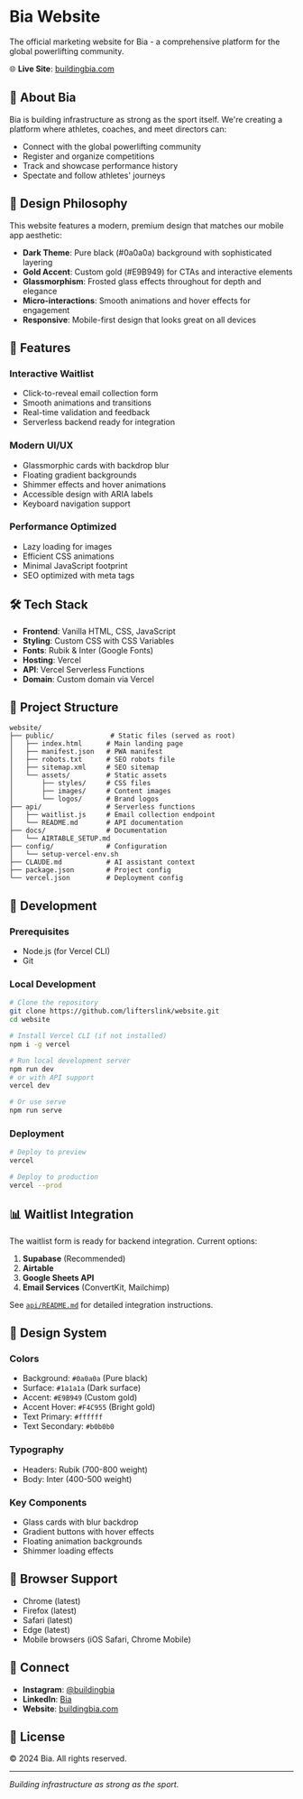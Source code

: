 # Bia Website

The official marketing website for Bia - a comprehensive platform for the global powerlifting community.

🌐 **Live Site**: [buildingbia.com](https://buildingbia.com)

## 🎯 About Bia

Bia is building infrastructure as strong as the sport itself. We're creating a platform where athletes, coaches, and meet directors can:
- Connect with the global powerlifting community
- Register and organize competitions
- Track and showcase performance history
- Spectate and follow athletes' journeys

## 🎨 Design Philosophy

This website features a modern, premium design that matches our mobile app aesthetic:

- **Dark Theme**: Pure black (#0a0a0a) background with sophisticated layering
- **Gold Accent**: Custom gold (#E9B949) for CTAs and interactive elements
- **Glassmorphism**: Frosted glass effects throughout for depth and elegance
- **Micro-interactions**: Smooth animations and hover effects for engagement
- **Responsive**: Mobile-first design that looks great on all devices

## 🚀 Features

### Interactive Waitlist
- Click-to-reveal email collection form
- Smooth animations and transitions
- Real-time validation and feedback
- Serverless backend ready for integration

### Modern UI/UX
- Glassmorphic cards with backdrop blur
- Floating gradient backgrounds
- Shimmer effects and hover animations
- Accessible design with ARIA labels
- Keyboard navigation support

### Performance Optimized
- Lazy loading for images
- Efficient CSS animations
- Minimal JavaScript footprint
- SEO optimized with meta tags

## 🛠 Tech Stack

- **Frontend**: Vanilla HTML, CSS, JavaScript
- **Styling**: Custom CSS with CSS Variables
- **Fonts**: Rubik & Inter (Google Fonts)
- **Hosting**: Vercel
- **API**: Vercel Serverless Functions
- **Domain**: Custom domain via Vercel

## 📁 Project Structure

```
website/
├── public/              # Static files (served as root)
│   ├── index.html      # Main landing page
│   ├── manifest.json   # PWA manifest
│   ├── robots.txt      # SEO robots file
│   ├── sitemap.xml     # SEO sitemap
│   └── assets/         # Static assets
│       ├── styles/     # CSS files
│       ├── images/     # Content images
│       └── logos/      # Brand logos
├── api/                # Serverless functions
│   ├── waitlist.js     # Email collection endpoint
│   └── README.md       # API documentation
├── docs/               # Documentation
│   └── AIRTABLE_SETUP.md
├── config/             # Configuration
│   └── setup-vercel-env.sh
├── CLAUDE.md           # AI assistant context
├── package.json        # Project config
└── vercel.json         # Deployment config
```

## 🔧 Development

### Prerequisites
- Node.js (for Vercel CLI)
- Git

### Local Development
```bash
# Clone the repository
git clone https://github.com/lifterslink/website.git
cd website

# Install Vercel CLI (if not installed)
npm i -g vercel

# Run local development server
npm run dev
# or with API support
vercel dev

# Or use serve
npm run serve
```

### Deployment
```bash
# Deploy to preview
vercel

# Deploy to production
vercel --prod
```

## 📊 Waitlist Integration

The waitlist form is ready for backend integration. Current options:

1. **Supabase** (Recommended)
2. **Airtable**
3. **Google Sheets API**
4. **Email Services** (ConvertKit, Mailchimp)

See [`api/README.md`](api/README.md) for detailed integration instructions.

## 🎨 Design System

### Colors
- Background: `#0a0a0a` (Pure black)
- Surface: `#1a1a1a` (Dark surface)
- Accent: `#E9B949` (Custom gold)
- Accent Hover: `#F4C955` (Bright gold)
- Text Primary: `#ffffff`
- Text Secondary: `#b0b0b0`

### Typography
- Headers: Rubik (700-800 weight)
- Body: Inter (400-500 weight)

### Key Components
- Glass cards with blur backdrop
- Gradient buttons with hover effects
- Floating animation backgrounds
- Shimmer loading effects

## 📱 Browser Support

- Chrome (latest)
- Firefox (latest)
- Safari (latest)
- Edge (latest)
- Mobile browsers (iOS Safari, Chrome Mobile)

## 🤝 Connect

- **Instagram**: [@buildingbia](https://www.instagram.com/buildingbia/)
- **LinkedIn**: [Bia](https://www.linkedin.com/company/buildingbia/)
- **Website**: [buildingbia.com](https://buildingbia.com)

## 📄 License

© 2024 Bia. All rights reserved.

---

*Building infrastructure as strong as the sport.*